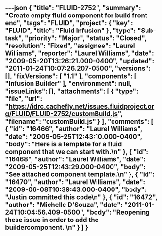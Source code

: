 ---json
{
  "title": "FLUID-2752",
  "summary": "Create empty fluid component for build front end",
  "tags": "FLUID",
  "project": {
    "key": "FLUID",
    "title": "Fluid Infusion"
  },
  "type": "Sub-task",
  "priority": "Major",
  "status": "Closed",
  "resolution": "Fixed",
  "assignee": "Laurel Williams",
  "reporter": "Laurel Williams",
  "date": "2009-05-20T13:26:21.000-0400",
  "updated": "2011-01-24T10:07:26.207-0500",
  "versions": [],
  "fixVersions": [
    "1.1"
  ],
  "components": [
    "Infusion Builder"
  ],
  "environment": null,
  "issueLinks": [],
  "attachments": [
    {
      "type": "file",
      "url": "https://idrc.cachefly.net/issues.fluidproject.org/FLUID/FLUID-2752/customBuild.js",
      "filename": "customBuild.js"
    }
  ],
  "comments": [
    {
      "id": "16466",
      "author": "Laurel Williams",
      "date": "2009-05-25T12:43:10.000-0400",
      "body": "Here is a template for a fluid component that we can start with.\n"
    },
    {
      "id": "16468",
      "author": "Laurel Williams",
      "date": "2009-05-25T12:43:29.000-0400",
      "body": "See attached component template.\n"
    },
    {
      "id": "16470",
      "author": "Laurel Williams",
      "date": "2009-06-08T10:39:43.000-0400",
      "body": "Justin committed this code\n"
    },
    {
      "id": "16472",
      "author": "Michelle D'Souza",
      "date": "2011-01-24T10:04:56.409-0500",
      "body": "Reopening these issue in order to add the buildercomponent.&#x20;\n"
    }
  ]
}
---

        